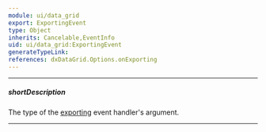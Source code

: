 ```yaml
---
module: ui/data_grid
export: ExportingEvent
type: Object
inherits: Cancelable,EventInfo
uid: ui/data_grid:ExportingEvent
generateTypeLink: 
references: dxDataGrid.Options.onExporting
---
```

---
##### shortDescription
The type of the [exporting]({basewidgetpath}/Events/#exporting) event handler's argument.

---
<!-- Description goes here -->
